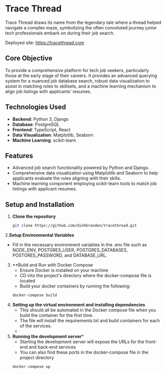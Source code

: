 # Trace Thread

Trace Thread draws its name from the legendary tale where a thread helped navigate a complex maze, symbolizing the often convoluted journey junior tech professionals embark on during their job search.

Deployed site: https://tracethread.com

## Core Objective

To provide a comprehensive platform for tech job seekers, particularly those at the early stage of their careers. It provides an advanced querying system for a nuanced job database search, robust data visualization to assist in matching roles to skillsets, and a machine learning mechanism to align job listings with applicants' resumes.

## Technologies Used

- **Backend**: Python 3, Django
- **Database**: PostgreSQL
- **Frontend**: TypeScript, React
- **Data Visualization**: Matplotlib, Seaborn
- **Machine Learning**: scikit-learn

## Features

- Advanced job search functionality powered by Python and Django.
- Comprehensive data visualization using Matplotlib and Seaborn to help applicants evaluate the roles aligning with their skills.
- Machine learning component employing scikit-learn tools to match job listings with applicant resumes.

## Setup and Installation

1. **Clone the repository**
   ```bash
   git clone https://github.com/dinhbrandon/tracethread.git
   ```
2.**Setup Environmental Variables**
  - Fill in the necessary environment variables in the .env file such as NODE_ENV, POSTGRES_USER, POSTGRES_DATABASES, POSTGRES_PASSWORD, and     DATABASE_URL.
    
3. **Build and Run with Docker Compose
   - Ensure Docker is installed on your machine
   - CD into the project's directory where the docker-compose file is located
   - Build your docker containers by running the following:
   ```bash
   docker-compose build
   ```
5. **Setting up the virtual environment and installing dependencies**
   - This should all be automated in the Docker compose file when you build the container for the first time.
   - The file will install the requirements.txt and build containers for each of the services.
   - 
7. **Running the development server***
   - Starting the development server will expose the URLs for the front-end and back-end services
   - You can also find these ports in the docker-compose file in the project directory
   ```bash
   docker-compose up
   ```

